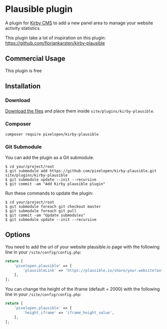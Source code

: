 # Plausible plugin

A plugin for [Kirby CMS](http://getkirby.com) to add a new panel area to manage your website activity statistics.

This plugin take a lot of inspiration on this plugin: https://github.com/floriankarsten/kirby-plausible

## Commercial Usage

This plugin is free

## Installation

### Download

[Download the files](https://github.com/Pixel-Open/kirby-plausible/releases/tag/1.0.1.zip) and place them inside `site/plugins/kirby-plausible`.

### Composer

```
composer require pixelopen/kirby-plausible
```

### Git Submodule
You can add the plugin as a Git submodule.

    $ cd your/project/root
    $ git submodule add https://github.com/pixelopen/kirby-plausible.git site/plugins/kirby-plausible
    $ git submodule update --init --recursive
    $ git commit -am "Add Kirby plausible plugin"

Run these commands to update the plugin:

    $ cd your/project/root
    $ git submodule foreach git checkout master
    $ git submodule foreach git pull
    $ git commit -am "Update submodules"
    $ git submodule update --init --recursive

## Options

You need to add the url of your website plausible.io page with the following line in your `/site/config/config.php`:

```php
return [
    'pixelopen.plausible' => [
        'plausibleLink' => 'https://plausible.io/share/your.website?auth=yourAuthID',
    ],
];
```

You can change the height of the iframe (default = 2000) with the following line in your `/site/config/config.php`:

```php
return [
    'pixelopen.plausible' => [
        'height_iframe' => 'iframe_height_value',
    ],
];
```
